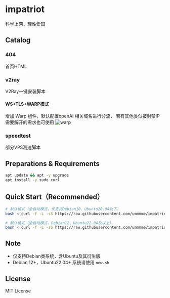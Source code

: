 # impatriot
科学上网，理性爱国

## Catalog
### 404
首页HTML

### v2ray
V2Ray一键安装脚本

#### WS+TLS+WARP模式
增加 Warp 组件，默认配置openAI 相关域名进行分流， 若有其他类似被封禁IP 需要解开的需求也可使用
![warp](https://github.com/ummmme/impatriot/blob/master/assets/img/warp.png)

### speedtest
部分VPS测速脚本

## Preparations & Requirements
```bash
apt update && apt -y upgrade 
apt install -y sudo curl
```

## Quick Start（Recommended）
```bash
# 默认模式（全自动模式，仅支持Debian10、Ubuntu20.04以下）
bash <(curl -f -L -sS https://raw.githubusercontent.com/ummmme/impatriot/master/v2ray/ws_tls/install.sh)

# 默认模式（全自动模式，Debian12、Ubuntu22.04及以上）
bash <(curl -f -L -sS https://raw.githubusercontent.com/ummmme/impatriot/master/v2ray/ws_tls/new.sh)
```

## Note
- 仅支持Debian类系统，含Ubuntu及其衍生版
- Debian 12+，Ubuntu22.04+ 系统请使用 `new.sh`

## License
MIT License
